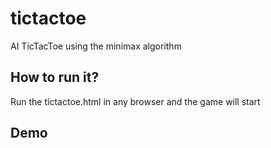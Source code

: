# tictactoe
AI TicTacToe using the minimax algorithm

## How to run it?
Run the tictactoe.html in any browser and the game will start

## Demo

